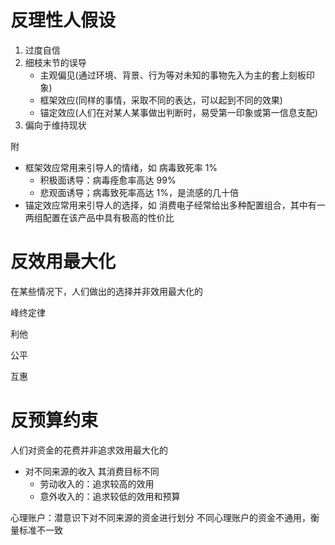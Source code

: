 # 反理性人假设

1. 过度自信
2. 细枝末节的误导
   - 主观偏见(通过环境、背景、行为等对未知的事物先入为主的套上刻板印象)
   - 框架效应(同样的事情，采取不同的表达，可以起到不同的效果)
   - 锚定效应(人们在对某人某事做出判断时，易受第一印象或第一信息支配)
3. 偏向于维持现状

附

- 框架效应常用来引导人的情绪，如 病毒致死率 1%
  - 积极面诱导：病毒痊愈率高达 99%
  - 悲观面诱导；病毒致死率高达 1%，是流感的几十倍
- 锚定效应常用来引导人的选择，如 消费电子经常给出多种配置组合，其中有一两组配置在该产品中具有极高的性价比


# 反效用最大化

在某些情况下，人们做出的选择并非效用最大化的

峰终定律

利他

公平

互惠

# 反预算约束

人们对资金的花费并非追求效用最大化的

- 对不同来源的收入 其消费目标不同
  - 劳动收入的：追求较高的效用
  - 意外收入的：追求较低的效用和预算

心理账户：潜意识下对不同来源的资金进行划分
不同心理账户的资金不通用，衡量标准不一致
